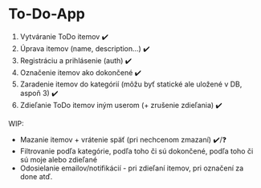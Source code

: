 # To-Do-App
1. Vytváranie ToDo itemov ✔️
2. Úprava itemov (name, description…) ✔️
3. Registráciu a prihlásenie (auth)  ✔️
4. Označenie itemov ako dokončené ✔️
5. Zaradenie itemov do kategórií (môžu byť statické ale uložené v DB, aspoň 3) ✔️
6. Zdieľanie ToDo itemov iným userom (+ zrušenie zdieľania) ✔️

WIP:
- Mazanie itemov + vrátenie späť (pri nechcenom zmazaní)  ✔️/❓
- Filtrovanie podľa kategórie, podľa toho či sú dokončené, podľa toho či sú moje alebo zdieľané
- Odosielanie emailov/notifikácií - pri zdieľaní itemov, pri označení za done atď.
